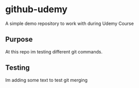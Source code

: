 # github-udemy
A simple demo repository to work with during Udemy Course

## Purpose
At this repo im testing different git commands. 

## Testing
Im adding some text to test git merging
